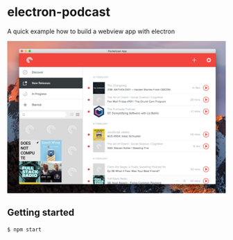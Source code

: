 # electron-podcast

A quick example how to build a webview app with electron

![Example webview app](./screenshot.png "Example webview app")


## Getting started

```
$ npm start
```


